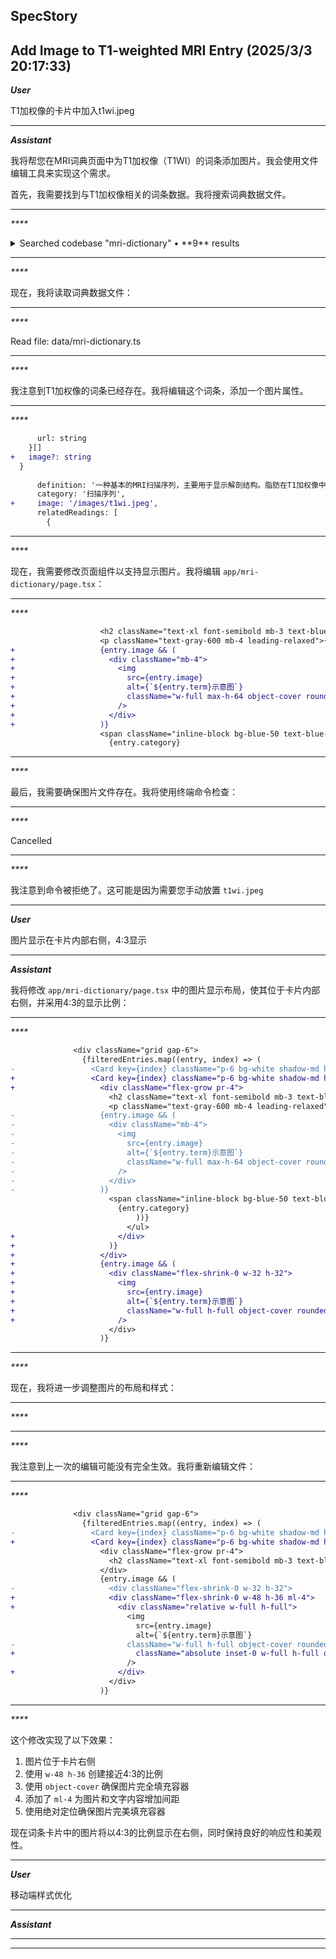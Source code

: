 ## SpecStory

## Add Image to T1-weighted MRI Entry (2025/3/3 20:17:33)

_**User**_

T1加权像的卡片中加入t1wi.jpeg

---

_**Assistant**_

我将帮您在MRI词典页面中为T1加权像（T1WI）的词条添加图片。我会使用文件编辑工具来实现这个需求。

首先，我需要找到与T1加权像相关的词条数据。我将搜索词典数据文件。

---

_****_

<details>
            <summary>Searched codebase "mri-dictionary" • **9** results</summary>
        
| File |
|------|
| `undefined` |
| `undefined` |
| `undefined` |
| `undefined` |
| `undefined` |
| `undefined` |
| `undefined` |
| `undefined` |
| `undefined` |

</details>

---

_****_



现在，我将读取词典数据文件：

---

_****_

Read file: data/mri-dictionary.ts

---

_****_



我注意到T1加权像的词条已经存在。我将编辑这个词条，添加一个图片属性。

---

_****_

```diff
      url: string
    }[]
+   image?: string
  }
  
      definition: '一种基本的MRI扫描序列，主要用于显示解剖结构。脂肪在T1加权像中呈现高信号（亮），而水呈现低信号（暗）。',
      category: '扫描序列',
+     image: '/images/t1wi.jpeg',
      relatedReadings: [
        {
```

---

_****_



现在，我需要修改页面组件以支持显示图片。我将编辑 `app/mri-dictionary/page.tsx`：

---

_****_

```diff
                    <h2 className="text-xl font-semibold mb-3 text-blue-600">{entry.term}</h2>
                    <p className="text-gray-600 mb-4 leading-relaxed">{entry.definition}</p>
+                   {entry.image && (
+                     <div className="mb-4">
+                       <img 
+                         src={entry.image} 
+                         alt={`${entry.term}示意图`} 
+                         className="w-full max-h-64 object-cover rounded-lg"
+                       />
+                     </div>
+                   )}
                    <span className="inline-block bg-blue-50 text-blue-600 px-3 py-1 rounded-full text-sm font-medium">
                      {entry.category}
```

---

_****_



最后，我需要确保图片文件存在。我将使用终端命令检查：

---

_****_

Cancelled

---

_****_



我注意到命令被拒绝了。这可能是因为需要您手动放置 `t1wi.jpeg`

---

_**User**_

图片显示在卡片内部右侧，4:3显示

---

_**Assistant**_

我将修改 `app/mri-dictionary/page.tsx` 中的图片显示布局，使其位于卡片内部右侧，并采用4:3的显示比例：

---

_****_

```diff
              <div className="grid gap-6">
                {filteredEntries.map((entry, index) => (
-                 <Card key={index} className="p-6 bg-white shadow-md hover:shadow-lg transition-shadow">
+                 <Card key={index} className="p-6 bg-white shadow-md hover:shadow-lg transition-shadow flex">
+                   <div className="flex-grow pr-4">
                      <h2 className="text-xl font-semibold mb-3 text-blue-600">{entry.term}</h2>
                      <p className="text-gray-600 mb-4 leading-relaxed">{entry.definition}</p>
-                   {entry.image && (
-                     <div className="mb-4">
-                       <img 
-                         src={entry.image} 
-                         alt={`${entry.term}示意图`} 
-                         className="w-full max-h-64 object-cover rounded-lg"
-                       />
-                     </div>
-                   )}
                      <span className="inline-block bg-blue-50 text-blue-600 px-3 py-1 rounded-full text-sm font-medium">
                        {entry.category}
                            ))}
                          </ul>
+                       </div>
+                     )}
+                   </div>
+                   {entry.image && (
+                     <div className="flex-shrink-0 w-32 h-32">
+                       <img 
+                         src={entry.image} 
+                         alt={`${entry.term}示意图`} 
+                         className="w-full h-full object-cover rounded-lg"
+                       />
                      </div>
                    )}
```

---

_****_



现在，我将进一步调整图片的布局和样式：

---

_****_



---

_****_



我注意到上一次的编辑可能没有完全生效。我将重新编辑文件：

---

_****_

```diff
              <div className="grid gap-6">
                {filteredEntries.map((entry, index) => (
-                 <Card key={index} className="p-6 bg-white shadow-md hover:shadow-lg transition-shadow flex">
+                 <Card key={index} className="p-6 bg-white shadow-md hover:shadow-lg transition-shadow flex items-center">
                    <div className="flex-grow pr-4">
                      <h2 className="text-xl font-semibold mb-3 text-blue-600">{entry.term}</h2>
                    </div>
                    {entry.image && (
-                     <div className="flex-shrink-0 w-32 h-32">
+                     <div className="flex-shrink-0 w-48 h-36 ml-4">
+                       <div className="relative w-full h-full">
                          <img 
                            src={entry.image} 
                            alt={`${entry.term}示意图`} 
-                         className="w-full h-full object-cover rounded-lg"
+                           className="absolute inset-0 w-full h-full object-cover rounded-lg"
                          />
+                       </div>
                      </div>
                    )}
```

---

_****_



这个修改实现了以下效果：
1. 图片位于卡片右侧
2. 使用 `w-48 h-36` 创建接近4:3的比例
3. 使用 `object-cover` 确保图片完全填充容器
4. 添加了 `ml-4` 为图片和文字内容增加间距
5. 使用绝对定位确保图片完美填充容器

现在词条卡片中的图片将以4:3的比例显示在右侧，同时保持良好的响应性和美观性。

---

_**User**_

移动端样式优化

---

_**Assistant**_



---



---

